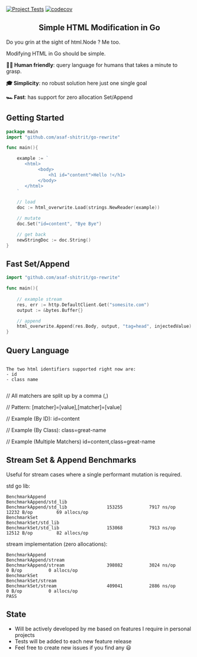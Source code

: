 [![Project Tests](https://github.com/asaf-shitrit/html-overwrite/actions/workflows/go.yml/badge.svg)](https://github.com/asaf-shitrit/html-overwrite/actions/workflows/go.yml)
[![codecov](https://codecov.io/gh/asaf-shitrit/html-overwrite/branch/main/graph/badge.svg?token=4BAB8KMGCJ)](https://codecov.io/gh/asaf-shitrit/html-overwrite)
<h2 align="center">Simple HTML Modification in Go</h2>
Do you grin at the sight of html.Node ? Me too.

Modifying HTML in Go should be simple.


**🧘🏻 Human friendly**: query language for humans that takes a minute to grasp.

**🎓 Simplicity**: no robust solution here just one single goal

**🏎 Fast**: has support for zero allocation Set/Append

## Getting Started

```go
package main
import "github.com/asaf-shitrit/go-rewrite"

func main(){

    example := `
       <html>
            <body>
                <h1 id="content">Hello !</h1>
            </body>
       </html>
    `

    // load
    doc := html_overwrite.Load(strings.NewReader(example))

    // mutate
    doc.Set("id=content", "Bye Bye")

    // get back
    newStringDoc := doc.String()
}
```

## Fast Set/Append

```go
import "github.com/asaf-shitrit/go-rewrite"

func main(){
    
    // example stream
    res, err := http.DefaultClient.Get("somesite.com")
    output := &bytes.Buffer{}

    // append
    html_overwrite.Append(res.Body, output, "tag=head", injectedValue)
}
```
## Query Language
```

The two html identifiers supported right now are:
- id
- class name


```
// All matchers are split up by a comma (,)

// Pattern:
[matcher]=[value],[matcher]=[value]

// Example (By ID):
id=content

// Example (By Class):
class=great-name

// Example (Multiple Matchers)
id=content,class=great-name

## Stream Set & Append Benchmarks

Useful for stream cases where a single 
performant mutation is required.

std go lib:
```
BenchmarkAppend
BenchmarkAppend/std_lib
BenchmarkAppend/std_lib         	  153255	      7917 ns/op	   12232 B/op	      69 allocs/op
BenchmarkSet
BenchmarkSet/std_lib
BenchmarkSet/std_lib            	  153068	      7913 ns/op	   12512 B/op	      82 allocs/op
```

stream implementation (zero allocations):
 ```
BenchmarkAppend
BenchmarkAppend/stream
BenchmarkAppend/stream          	  398082	      3024 ns/op	       0 B/op	       0 allocs/op
BenchmarkSet
BenchmarkSet/stream
BenchmarkSet/stream             	  409041	      2886 ns/op	       0 B/op	       0 allocs/op
PASS
```


## State
- Will be actively developed by me based on features I require in personal projects
- Tests will be added to each new feature release 
- Feel free to create new issues if you find any 😃
